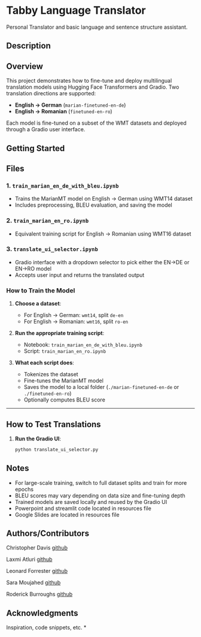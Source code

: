 # Tabby Language Translator

Personal Translator and basic language and sentence structure assistant. 


## Description

## Overview
This project demonstrates how to fine-tune and deploy multilingual translation models using Hugging Face Transformers and Gradio. Two translation directions are supported: 

- **English → German** (`marian-finetuned-en-de`)
- **English → Romanian** (`finetuned-en-ro`)

Each model is fine-tuned on a subset of the WMT datasets and deployed through a Gradio user interface.


## Getting Started

## Files 

### 1. `train_marian_en_de_with_bleu.ipynb`
- Trains the MarianMT model on English → German using WMT14 dataset
- Includes preprocessing, BLEU evaluation, and saving the model

### 2. `train_marian_en_ro.ipynb`
- Equivalent training script for English → Romanian using WMT16 dataset

### 3. `translate_ui_selector.ipynb`
- Gradio interface with a dropdown selector to pick either the EN→DE or EN→RO model
- Accepts user input and returns the translated output



### How to Train the Model

1. **Choose a dataset**:
   - For English → German: `wmt14`, split `de-en`
   - For English → Romanian: `wmt16`, split `ro-en`

2. **Run the appropriate training script**:
   - Notebook: `train_marian_en_de_with_bleu.ipynb`
   - Script: `train_marian_en_ro.ipynb`

3. **What each script does**:
   - Tokenizes the dataset
   - Fine-tunes the MarianMT model
   - Saves the model to a local folder (`./marian-finetuned-en-de` or `./finetuned-en-ro`)
   - Optionally computes BLEU score


---

## How to Test Translations

1. **Run the Gradio UI**:

   ```bash
   python translate_ui_selector.py


## Notes

 - For large-scale training, switch to full dataset splits and train for more epochs
 - BLEU scores may vary depending on data size and fine-tuning depth
 - Trained models are saved locally and reused by the Gradio UI
 - Powerpoint and streamlit code located in resources file
 - Google Slides are located in resources file




## Authors/Contributors 



Christopher Davis [github](https://github.com/Glibbly)

Laxmi Atluri [github](https://github.com/la-aicode)

Leonard Forrester [github](https://github.com/leoforr)

Sara Moujahed [github](https://github.com/saracmoujahed)

Roderick Burroughs [github](https://github.com/RodBurr)



## Acknowledgments

Inspiration, code snippets, etc.
* 

